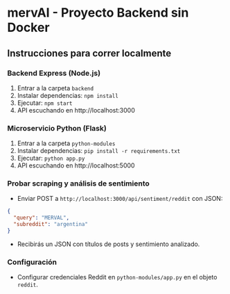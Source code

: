 
# mervAI - Proyecto Backend sin Docker

## Instrucciones para correr localmente

### Backend Express (Node.js)
1. Entrar a la carpeta `backend`
2. Instalar dependencias: `npm install`
3. Ejecutar: `npm start`
4. API escuchando en http://localhost:3000

### Microservicio Python (Flask)
1. Entrar a la carpeta `python-modules`
2. Instalar dependencias: `pip install -r requirements.txt`
3. Ejecutar: `python app.py`
4. API escuchando en http://localhost:5000

### Probar scraping y análisis de sentimiento
- Enviar POST a `http://localhost:3000/api/sentiment/reddit` con JSON:
```json
{
  "query": "MERVAL",
  "subreddit": "argentina"
}
```
- Recibirás un JSON con títulos de posts y sentimiento analizado.

### Configuración
- Configurar credenciales Reddit en `python-modules/app.py` en el objeto `reddit`.

